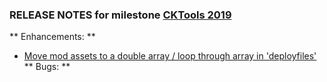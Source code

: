 ### RELEASE NOTES for milestone [CKTools 2019](https://github.com/SkyrimLL/CKTools/milestone/1?closed=1) 
** Enhancements: ** 
- [Move mod assets to a double array / loop through array in 'deployfiles'](https://github.com/SkyrimLL/CKTools/issues/1)
** Bugs: ** 
